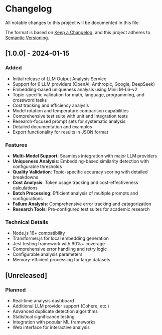 # Changelog

All notable changes to this project will be documented in this file.

The format is based on [Keep a Changelog](https://keepachangelog.com/en/1.0.0/),
and this project adheres to [Semantic Versioning](https://semver.org/spec/v2.0.0.html).

## [1.0.0] - 2024-01-15

### Added
- Initial release of LLM Output Analysis Service
- Support for 6 LLM providers (OpenAI, Anthropic, Google, DeepSeek)
- Embedding-based uniqueness analysis using MiniLM-L6-v2
- Topic-specific validation for math, language, programming, and crossword tasks
- Cost tracking and efficiency analysis
- Model rotation and temperature comparison capabilities
- Comprehensive test suite with unit and integration tests
- Research-focused prompt sets for systematic analysis
- Detailed documentation and examples
- Export functionality for results in JSON format

### Features
- **Multi-Model Support**: Seamless integration with major LLM providers
- **Uniqueness Analysis**: Embedding-based similarity detection with configurable thresholds
- **Quality Validation**: Topic-specific accuracy scoring with detailed breakdowns
- **Cost Analysis**: Token usage tracking and cost-effectiveness calculations
- **Batch Processing**: Efficient analysis of multiple prompts and configurations
- **Failure Analysis**: Comprehensive error tracking and categorization
- **Research Tools**: Pre-configured test suites for academic research

### Technical Details
- Node.js 16+ compatibility
- Transformer.js for local embedding generation
- Jest testing framework with 90%+ coverage
- Comprehensive error handling and retry logic
- Configurable analysis parameters
- Memory-efficient processing for large datasets

## [Unreleased]

### Planned
- Real-time analysis dashboard
- Additional LLM provider support (Cohere, etc.)
- Advanced duplicate detection algorithms
- Statistical significance testing
- Integration with popular ML frameworks
- Web interface for interactive analysis